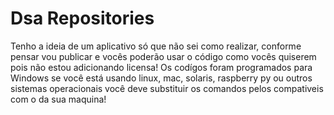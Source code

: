   # Dsa Repositories
Tenho a ideia de um aplicativo só que não sei como realizar, conforme 
pensar vou publicar e vocês poderão usar o código como vocês quiserem pois
não estou adicionando licensa! Os codígos foram programados para Windows 
se você está usando linux, mac, solaris, raspberry py ou outros sistemas
operacionais você deve substituir os comandos pelos compativeis com o da 
sua maquina!
